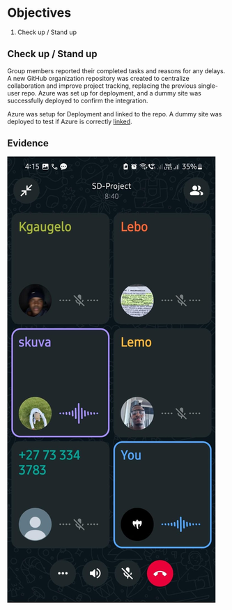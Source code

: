# Objectives

1. Check up / Stand up

## Check up / Stand up

Group members reported their completed tasks and reasons for any delays. A new GitHub organization repository was created to centralize collaboration and improve project tracking, replacing the previous single-user repo. Azure was set up for deployment, and a dummy site was successfully deployed to confirm the integration.

Azure was setup for Deployment and linked to the repo. A dummy site was deployed to test if Azure is correctly [linked](https://red-flower-021f5d510.6.azurestaticapps.net/ "The Azure Site").

## Evidence
![evidence](s13.jpg)
